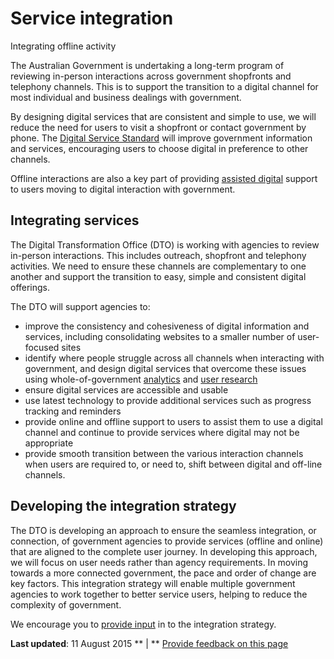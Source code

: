 Service integration
===================

Integrating offline activity

The Australian Government is undertaking a long-term program of reviewing in-person interactions across government shopfronts and telephony channels. This is to support the transition to a digital channel for most individual and business dealings with government.

By designing digital services that are consistent and simple to use, we will reduce the need for users to visit a shopfront or contact government by phone. The [Digital Service Standard](../standard/digital_service_standard.md) will improve government information and services, encouraging users to choose digital in preference to other channels.

Offline interactions are also a key part of providing [assisted digital](assisted_digital.md) support to users moving to digital interaction with government.

Integrating services
--------------------

The Digital Transformation Office (DTO) is working with agencies to review in-person interactions. This includes outreach, shopfront and telephony activities. We need to ensure these channels are complementary to one another and support the transition to easy, simple and consistent digital offerings.

The DTO will support agencies to:

-   improve the consistency and cohesiveness of digital information and services, including consolidating websites to a smaller number of user-focused sites
-   identify where people struggle across all channels when interacting with government, and design digital services that overcome these issues using whole-of-government [analytics](analytics_tools.md) and [user research](user_research.md)
-   ensure digital services are accessible and usable
-   use latest technology to provide additional services such as progress tracking and reminders
-   provide online and offline support to users to assist them to use a digital channel and continue to provide services where digital may not be appropriate
-   provide smooth transition between the various interaction channels when users are required to, or need to, shift between digital and off-line channels.

Developing the integration strategy
-----------------------------------

The DTO is developing an approach to ensure the seamless integration, or connection, of government agencies to provide services (offline and online) that are aligned to the complete user journey. In developing this approach, we will focus on user needs rather than agency requirements. In moving towards a more connected government, the pace and order of change are key factors. This integration strategy will enable multiple government agencies to work together to better service users, helping to reduce the complexity of government.

We encourage you to [provide input](../feedback%3Furl_from=Service%2520integration.html) in to the integration strategy.

**Last updated**: 11 August 2015 ** | ** [Provide feedback on this page](../feedback%3Furl_from=Service%2520integration.html)

